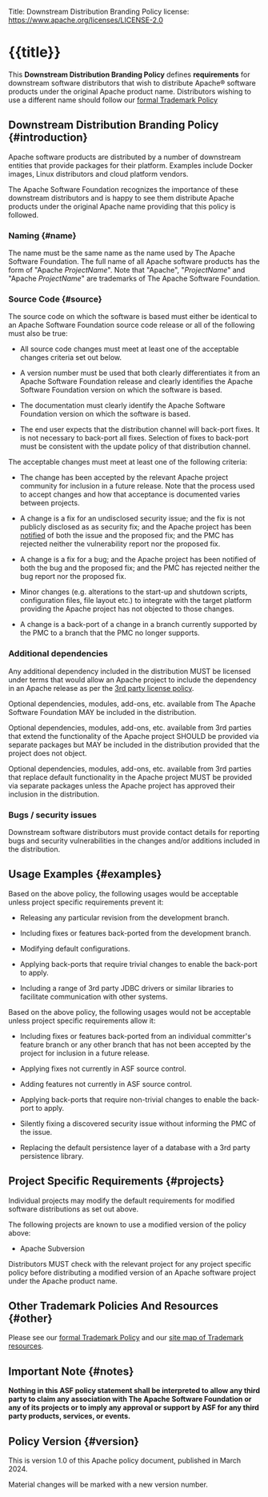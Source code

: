 Title:     Downstream Distribution Branding Policy
license: https://www.apache.org/licenses/LICENSE-2.0

# {{title}}

This **Downstream Distribution Branding Policy** defines **requirements** for
downstream software distributors that wish to distribute Apache&reg; software
products under the original Apache product name. Distributors wishing to use a
different name should follow our
[formal Trademark Policy](/foundation/marks/)

## Downstream Distribution Branding Policy  {#introduction}

Apache software products are distributed by a number of downstream entities that
provide packages for their platform. Examples include Docker images, Linux
distributors and cloud platform vendors.

The Apache Software Foundation recognizes the importance of these downstream
distributors and is happy to see them distribute Apache products under the
original Apache name providing that this policy is followed.


### Naming  {#name}

The name must be the same name as the name used by The Apache Software Foundation. The full
name of all Apache software products has the form of "Apache *ProjectName*". Note that "Apache",
"*ProjectName*" and "Apache *ProjectName*" are trademarks of The Apache Software Foundation.


### Source Code  {#source}

The source code on which the software is based must either be identical to an
Apache Software Foundation source code release or all of the following must also
be true:

- All source code changes must meet at least one of the acceptable changes criteria
  set out below.

- A version number must be used that both clearly differentiates it from an
  Apache Software Foundation release and clearly identifies the Apache Software
  Foundation version on which the software is based.

- The documentation must clearly identify the Apache Software Foundation
  version on which the software is based.

- The end user expects that the distribution channel will back-port fixes. It
  is not necessary to back-port all fixes. Selection of fixes to back-port must
  be consistent with the update policy of that distribution channel.

The acceptable changes must meet at least one of the following criteria:

- The change has been accepted by the relevant Apache project community
  for inclusion in a future release. Note that the process used to accept
  changes and how that acceptance is documented varies between projects.

- A change is a fix for an undisclosed security issue; and the fix is not
  publicly disclosed as as security fix; and the Apache project has been
  [notified](/security/) of both the issue and the
  proposed fix; and the PMC has rejected neither the vulnerability report
  nor the proposed fix.

- A change is a fix for a bug; and the Apache project has been notified of
  both the bug and the proposed fix; and the PMC has rejected neither the bug
  report nor the proposed fix.

- Minor changes (e.g. alterations to the start-up and shutdown scripts,
  configuration files, file layout etc.) to integrate with the target platform
  providing the Apache project has not objected to those changes.

- A change is a back-port of a change in a branch currently supported by the
  PMC to a branch that the PMC no longer supports.

### Additional dependencies

Any additional dependency included in the distribution MUST be licensed under
terms that would allow an Apache project to include the dependency in an
Apache release as per the [3rd party license policy](/legal/resolved.html).

Optional dependencies, modules, add-ons, etc. available from The Apache
Software Foundation MAY be included in the distribution.

Optional dependencies, modules, add-ons, etc. available from 3rd parties
that extend the functionality of the Apache project SHOULD be provided
via separate packages but MAY be included in the distribution provided
that the project does not object.

Optional dependencies, modules, add-ons, etc. available from 3rd parties
that replace default functionality in the Apache project MUST be provided
via separate packages unless the Apache project has approved their
inclusion in the distribution.

### Bugs / security issues

Downstream software distributors must provide contact details for reporting bugs
and security vulnerabilities in the changes and/or additions included in the
distribution.

## Usage Examples  {#examples}

Based on the above policy, the following usages would be acceptable unless
project specific requirements prevent it:

- Releasing any particular revision from the development branch.

- Including fixes or features back-ported from the development branch.

- Modifying default configurations.

- Applying back-ports that require trivial changes to enable the back-port
  to apply.

- Including a range of 3rd party JDBC drivers or similar libraries to
  facilitate communication with other systems.


Based on the above policy, the following usages would not be acceptable
unless project specific requirements allow it:

- Including fixes or features back-ported from an individual committer's
  feature branch or any other branch that has not been accepted by the
  project for inclusion in a future release.

- Applying fixes not currently in ASF source control.

- Adding features not currently in ASF source control.

- Applying back-ports that require non-trivial changes to enable the
  back-port to apply.

- Silently fixing a discovered security issue without informing the PMC of
  the issue.

- Replacing the default persistence layer of a database with a 3rd party
  persistence library.


## Project Specific Requirements  {#projects}

Individual projects may modify the default requirements for modified software
distributions as set out above.

The following projects are known to use a modified version of the policy above:

- Apache Subversion

Distributors MUST check with the relevant project for any project specific policy
before distributing a modified version of an Apache software project under
the Apache product name.


## Other Trademark Policies And Resources  {#other}

Please see our [formal Trademark Policy](/foundation/marks/)
and our [site map of Trademark resources][resources].

## Important Note  {#notes}

**Nothing in this ASF policy statement shall be interpreted to allow any
third party to claim any association with The Apache Software Foundation or
any of its projects or to imply any approval or support by ASF for any
third party products, services, or events.**

## Policy Version  {#version}

This is version 1.0 of this Apache policy document, published in March 2024.

Material changes will be marked with a new version number.

[resources]: /foundation/marks/resources

